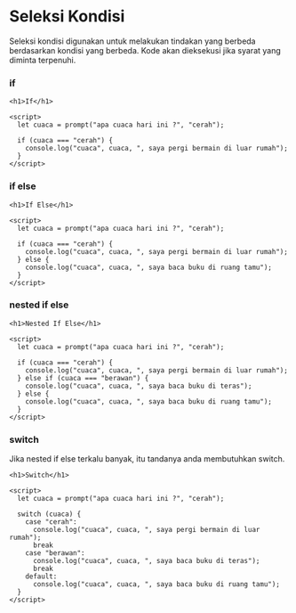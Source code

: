 # Seleksi Kondisi

Seleksi kondisi digunakan untuk melakukan tindakan yang berbeda berdasarkan kondisi yang berbeda. Kode akan dieksekusi jika syarat yang diminta terpenuhi.

### if

```markup
<h1>If</h1>

<script>
  let cuaca = prompt("apa cuaca hari ini ?", "cerah");

  if (cuaca === "cerah") {
    console.log("cuaca", cuaca, ", saya pergi bermain di luar rumah");
  }
</script>
```

### if else

```markup
<h1>If Else</h1>

<script>
  let cuaca = prompt("apa cuaca hari ini ?", "cerah");

  if (cuaca === "cerah") {
    console.log("cuaca", cuaca, ", saya pergi bermain di luar rumah");
  } else {
    console.log("cuaca", cuaca, ", saya baca buku di ruang tamu");
  }
</script>
```

### nested if else 

```markup
<h1>Nested If Else</h1>

<script>
  let cuaca = prompt("apa cuaca hari ini ?", "cerah");

  if (cuaca === "cerah") {
    console.log("cuaca", cuaca, ", saya pergi bermain di luar rumah");
  } else if (cuaca === "berawan") {
    console.log("cuaca", cuaca, ", saya baca buku di teras");
  } else {
    console.log("cuaca", cuaca, ", saya baca buku di ruang tamu");
  }
</script>
```

### switch

Jika nested if else terkalu banyak, itu tandanya anda membutuhkan switch.

```markup
<h1>Switch</h1>

<script>
  let cuaca = prompt("apa cuaca hari ini ?", "cerah");

  switch (cuaca) {
    case "cerah":
      console.log("cuaca", cuaca, ", saya pergi bermain di luar rumah");
      break
    case "berawan":
      console.log("cuaca", cuaca, ", saya baca buku di teras");
      break
    default:
      console.log("cuaca", cuaca, ", saya baca buku di ruang tamu");
  }
</script>
```

